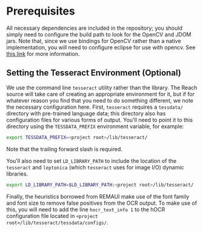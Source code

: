 # Prerequisites
All necessary dependencies are included in the repository; you should simply
need to configure the build path to look for the OpenCV and JDOM jars.  Note
that, since we use bindings for OpenCV rather than a native implementation, you
will need to configure eclipse for use with opencv. See [this link](https://docs.opencv.org/2.4/doc/tutorials/introduction/java_eclipse/java_eclipse.html) for more information.

## Setting the Tesseract Environment (Optional)
We use the command line `tesseract` utility rather than the library.  The Reach
source will take care of creating an appropriate environment for it, but if for
whatever reason you find that you need to do something different, we note the
necessary configuration here.  First, `tesseract` requires a `tessdata/`
directory with pre-trained language data; this directory also has configuration
files for various forms of output.  You'll need to point it to this directory
using the `TESSDATA_PREFIX` environment variable, for example:

```bash
export TESSDATA_PREFIX=<project root>/lib/tesseract/
```

Note that the trailing forward slash is required.

You'll also need to set `LD_LIBRARY_PATH` to include the location of the
`tesseract` and `leptonica` (which `tesseract` uses for image I/O) dynamic
libraries.

```bash
export LD_LIBRARY_PATH=$LD_LIBRARY_PATH:<project root>/lib/tesseract/
```

Finally, the heuristics borrowed from REMAUI make use of the font family and
font size to remove false positives from the OCR output.  To make use of this,
you will need to add the line `hocr_text_info 1` to the hOCR configuration file
located in `<project root>/lib/tesseract/tessdata/configs/`.
